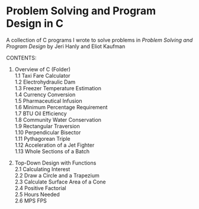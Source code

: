 # Problem Solving and Program Design in C

A collection of C programs I wrote to solve problems in <i>Problem Solving and Program Design</i> by Jeri Hanly and Eliot Kaufman

CONTENTS:<br>

1. Overview of C (Folder)<br>
  1.1   Taxi Fare Calculator<br>
  1.2   Electrohydraulic Dam<br>
  1.3   Freezer Temperature Estimation<br>
  1.4   Currency Conversion<br>
  1.5   Pharmaceutical Infusion<br>
  1.6   Minimum Percentage Requirement<br>
  1.7   BTU Oil Efficiency<br>
  1.8   Community Water Conservation<br>
  1.9   Rectangular Traversion<br>
  1.10 Perpendicular Bisector<br>
  1.11 Pythagorean Triple<br>
  1.12 Acceleration of a Jet Fighter<br>
  1.13 Whole Sections of a Batch<br>
  
2. Top-Down Design with Functions<br>
  2.1  Calculating Interest<br>
  2.2  Draw a Circle and a Trapezium<br>
  2.3  Calculate Surface Area of a Cone<br>
  2.4  Positive Factorial<br>
  2.5  Hours Needed<br>
  2.6  MPS FPS<br>
  
